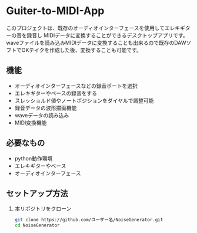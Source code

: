 # Guiter-to-MIDI-App

このプロジェクトは、既存のオーディオインターフェースを使用してエレキギターの音を録音し
MIDIデータに変換することができるデスクトップアプリです。
waveファイルを読み込みMIDIデータに変換することも出来るので既存のDAWソフトでOKテイクを作成した後、変換することも可能です。

## 機能
- オーディオインターフェースなどの録音ポートを選択
- エレキギターやベースの録音をする
- スレッショルド値やノートポジションをダイヤルで調整可能
- 録音データの波形描画機能
- waveデータの読み込み
- MIDI変換機能

## 必要なもの
- python動作環境
- エレキギターやベース
- オーディオインターフェース

## セットアップ方法
1. 本リポジトリをクローン
   ```bash
   git clone https://github.com/ユーザー名/NoiseGenerator.git
   cd NoiseGenerator

